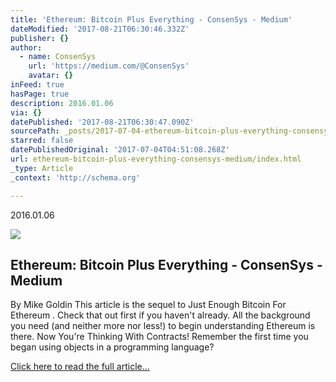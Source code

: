 ```yaml
---
title: 'Ethereum: Bitcoin Plus Everything - ConsenSys - Medium'
dateModified: '2017-08-21T06:30:46.332Z'
publisher: {}
author:
  - name: ConsenSys
    url: 'https://medium.com/@ConsenSys'
    avatar: {}
inFeed: true
hasPage: true
description: 2016.01.06
via: {}
datePublished: '2017-08-21T06:30:47.090Z'
sourcePath: _posts/2017-07-04-ethereum-bitcoin-plus-everything-consensys-medium.md
starred: false
datePublishedOriginal: '2017-07-04T04:51:08.268Z'
url: ethereum-bitcoin-plus-everything-consensys-medium/index.html
_type: Article
_context: 'http://schema.org'

---
```

2016.01.06

<article style=""><img src="https://imgflo.herokuapp.com/graph/2b2431f8e7ba7b0/55d2204bee9cb3b77e43f94f3f4abe6b/noop.png?input=https%3A%2F%2Fcdn-images-1.medium.com%2Fmax%2F1200%2F1*Q1xVS-11XOCko5I56VmT7g.png" /><h1>Ethereum: Bitcoin Plus Everything - ConsenSys - Medium</h1><p>By Mike Goldin This article is the sequel to Just Enough Bitcoin For Ethereum . Check that out first if you haven't already. All the background you need (and neither more nor less!) to begin understanding Ethereum is there. Now You're Thinking With Contracts! Remember the first time you began using objects in a programming language?</p></article>

[Click here to read the full article...][0]

[0]: https://medium.com/@ConsenSys/ethereum-bitcoin-plus-everything-a506dc780106 "Click here for full article"
